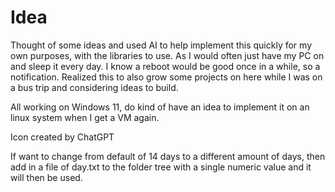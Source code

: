 # Idea

Thought of some ideas and used AI to help implement this quickly for my own purposes, with the libraries to use. As I would often just have my PC on and sleep it every day. I know a reboot would be good once in a while, so a notification. Realized this to also grow some projects on here while I was on a bus trip and considering ideas to build. 

All working on Windows 11, do kind of have an idea to implement it on an linux system when I get a VM again. 

Icon created by ChatGPT


If want to change from default of 14 days to a different amount of days, then add in a file of day.txt to the folder tree with a single numeric value and it will then be used. 